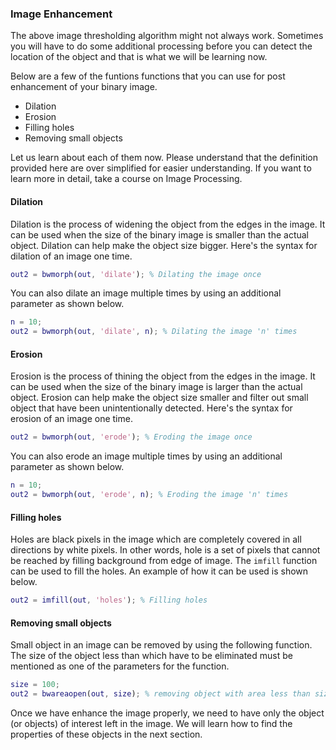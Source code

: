 ### Image Enhancement

The above image thresholding algorithm might not always work. Sometimes you will have to do some additional processing before you can detect the location of the object and that is what we will be learning now.

Below are a few of the funtions functions that you can use for post enhancement of your binary image.
* Dilation
* Erosion
* Filling holes
* Removing small objects

Let us learn about each of them now. Please understand that the definition provided here are over simplified for easier understanding. If you want to learn more in detail, take a course on Image Processing.

#### Dilation

Dilation is the process of widening the object from the edges in the image. It can be used when the size of the binary image is smaller than the actual object. Dilation can help make the object size bigger. Here's the syntax for dilation of an image one time.

```MATLAB
out2 = bwmorph(out, 'dilate'); % Dilating the image once
```

You can also dilate an image multiple times by using an additional parameter as shown below.

```MATLAB
n = 10;
out2 = bwmorph(out, 'dilate', n); % Dilating the image 'n' times
```

#### Erosion

Erosion is the process of thining the object from the edges in the image. It can be used when the size of the binary image is larger than the actual object. Erosion can help make the object size smaller and filter out small object that have been unintentionally detected. Here's the syntax for erosion of an image one time.

```MATLAB
out2 = bwmorph(out, 'erode'); % Eroding the image once
```

You can also erode an image multiple times by using an additional parameter as shown below.

```MATLAB
n = 10;
out2 = bwmorph(out, 'erode', n); % Eroding the image 'n' times
```


#### Filling holes

Holes are black pixels in the image which are completely covered in all directions by white pixels. In other words, hole is a set of pixels that cannot be reached by filling background from edge of image. The `imfill` function can be used to fill the holes. An example of how it can be used is shown below.

```MATLAB
out2 = imfill(out, 'holes'); % Filling holes
```

#### Removing small objects

Small object in an image can be removed by using the following function. The size of the object less than which have to be eliminated must be mentioned as one of the parameters for the function.

```MATLAB
size = 100;
out2 = bwareaopen(out, size); % removing object with area less than size
```

Once we have enhance the image properly, we need to have only the object (or objects) of interest left in the image. We will learn how to find the properties of these objects in the next section.